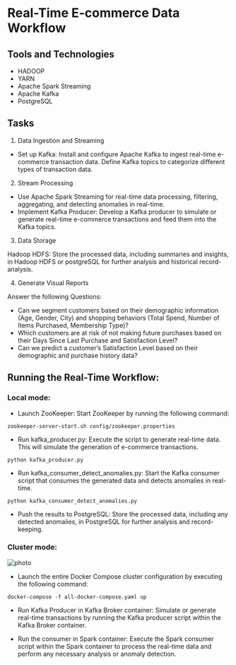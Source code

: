 # Real-Time E-commerce Data Workflow

## Tools and Technologies
- HADOOP
- YARN
- Apache Spark Streaming 
- Apache Kafka
- PostgreSQL

## Tasks
1. Data Ingestion and Streaming

- Set up Kafka: Install and configure Apache Kafka to ingest real-time e-commerce transaction data. Define Kafka topics to categorize different types of transaction data.

2. Stream Processing

- Use Apache Spark Streaming for real-time data processing, filtering, aggregating, and detecting anomalies in real-time.
- Implement Kafka Producer: Develop a Kafka producer to simulate or generate real-time e-commerce transactions and feed them into the Kafka topics.


3. Data Storage

Hadoop HDFS: Store the processed data, including summaries and insights, in Hadoop HDFS or postgreSQL for further analysis and historical record-analysis.

4. Generate Visual Reports

Answer the following Questions:
- Can we segment customers based on their demographic information (Age, Gender, City) and shopping behaviors (Total Spend, Number of Items Purchased, Membership Type)?
- Which customers are at risk of not making future purchases based on their Days Since Last Purchase and Satisfaction Level?
- Can we predict a customer’s Satisfaction Level based on their demographic and purchase history data?


## Running the Real-Time Workflow:

### Local mode:

  * Launch ZooKeeper: Start ZooKeeper by running the following command:
```    
zookeeper-server-start.sh config/zookeeper.properties
```
  * Run kafka_producer.py: Execute the script to generate real-time data. This will simulate the generation of e-commerce transactions.
```
python kafka_producer.py
```
  * Run kafka_consumer_detect_anomalies.py: Start the Kafka consumer script that consumes the generated data and detects anomalies in real-time.
```
python kafka_consumer_detect_anomalies.py
```
  * Push the results to PostgreSQL: Store the processed data, including any detected anomalies, in PostgreSQL for further analysis and record-keeping.

### Cluster mode:
![photo](https://github.com/nourhansowar/E-commerce-Customer-Behavior-Analysis/assets/48545560/4cf462e6-d3cb-4be8-a5d7-12351d2824c8)


  * Launch the entire Docker Compose cluster configuration by executing the following command:
```
docker-compose -f all-docker-compose.yaml up
```
  * Run Kafka Producer in Kafka Broker container: Simulate or generate real-time transactions by running the Kafka producer script within the Kafka Broker container.

  * Run the consumer in Spark container: Execute the Spark consumer script within the Spark container to process the real-time data and perform any necessary analysis or anomaly detection.


